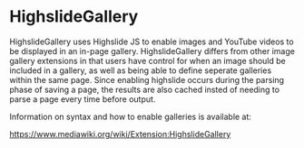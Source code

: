 HighslideGallery
================
HighslideGallery uses Highslide JS to enable images and YouTube videos to be 
displayed in an in-page gallery. HighslideGallery differs from other image
gallery extensions in that users have control for when an image should be 
included in a gallery, as well as being able to define seperate galleries
within the same page. Since enabling highslide occurs during the parsing phase
of saving a page, the results are also cached insted of needing to parse a page
every time before output.

Information on syntax and how to enable galleries is available at:

 https://www.mediawiki.org/wiki/Extension:HighslideGallery
